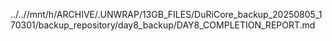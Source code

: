 ../..//mnt/h/ARCHIVE/.UNWRAP/13GB_FILES/DuRiCore_backup_20250805_170301/backup_repository/day8_backup/DAY8_COMPLETION_REPORT.md